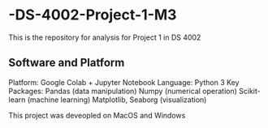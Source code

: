 # -DS-4002-Project-1-M3
This is the repository for analysis for Project 1 in DS 4002

## Software and Platform

Platform: Google Colab + Jupyter Notebook
Language: Python 3
Key Packages:
Pandas (data manipulation)
Numpy (numerical operation)
Scikit-learn (machine learning)
Matplotlib, Seaborg (visualization)

This project was deveopled on MacOS and Windows
